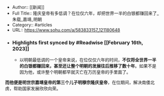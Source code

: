- Author:: [[新闻]]
- Full Title:: 隆庆皇帝有多低调？在位仅六年，却把世界一半的白银都赚回来了_朱载_嘉靖_明朝
- Category:: #articles
- URL:: https://www.sohu.com/a/583833157_121180648
- ### Highlights first synced by #Readwise [[February 16th, 2023]]
    - 以明朝最低调的一个皇帝来说，在位仅仅六年的时间，**不仅将全世界一半的白银都赚回来，甚至还让整个明朝的发展往后推移了数十年**。如果不是因为他，或许整个明朝都早就灭亡在万历皇帝的手里面了。


**而他便是明世宗嘉靖皇帝的第三个儿子明穆宗隆庆皇帝**，在位期间，解决南倭北虏，帮助国家发展欣欣向荣。

